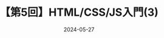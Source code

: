 ---
title: "【第5回】HTML/CSS/JS入門(3)"
description: ""
date: "2024-05-27"
authors: ["batora9"]
tags: ["Web研究会", "html", "css", "javascript"]
prev: "./4"
---